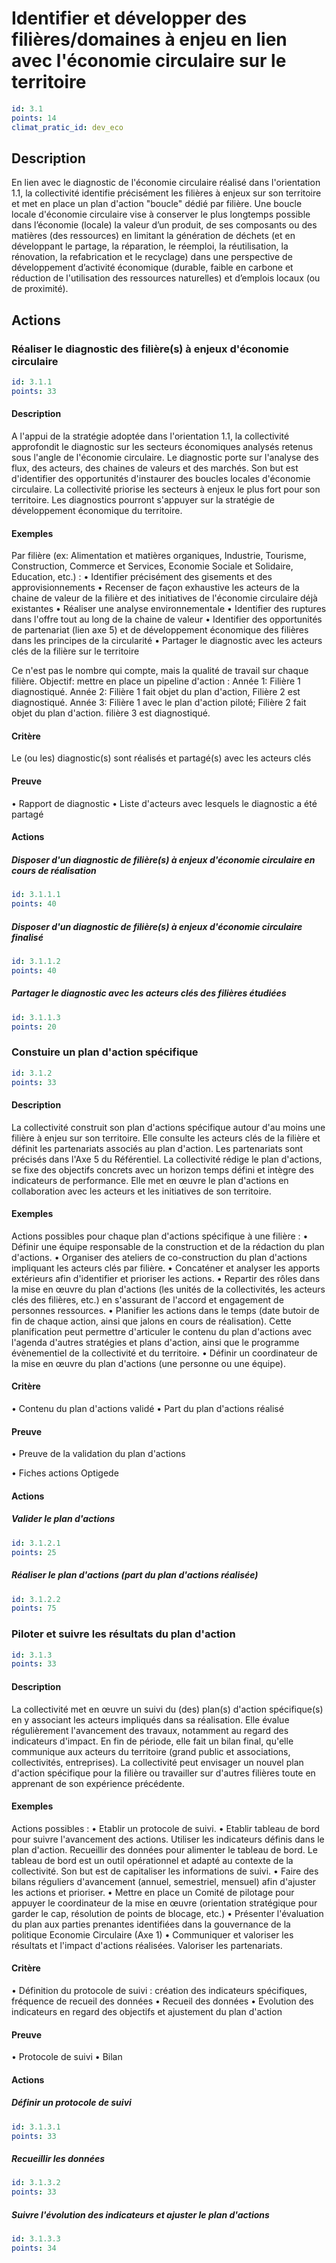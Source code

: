 # Identifier et développer des filières/domaines à enjeu en lien avec l'économie circulaire sur le territoire
```yaml
id: 3.1
points: 14
climat_pratic_id: dev_eco
```
## Description
En lien avec le diagnostic de l'économie circulaire réalisé dans l'orientation 1.1, la collectivité identifie précisément les filières à enjeux sur son territoire et met en place un plan d'action "boucle" dédié par filière. Une boucle locale d'économie circulaire vise à conserver le plus longtemps possible dans l’économie (locale) la valeur d’un produit, de ses composants ou des matières (des ressources) en limitant la génération de déchets (et en développant le partage, la réparation, le réemploi, la réutilisation, la rénovation, la refabrication et le recyclage) dans une perspective de développement d’activité économique  (durable, faible en carbone et réduction de l'utilisation des ressources naturelles) et d’emplois locaux (ou de proximité).

## Actions
### Réaliser le diagnostic des filière(s) à enjeux d'économie circulaire
```yaml
id: 3.1.1
points: 33
```
#### Description
A l'appui de la stratégie adoptée dans l'orientation 1.1, la collectivité approfondit le diagnostic sur les secteurs économiques analysés retenus sous l'angle de l'économie circulaire. 
Le diagnostic porte sur l'analyse des flux, des acteurs, des chaines de valeurs et des marchés. Son but est d'identifier des opportunités d'instaurer des boucles locales d'économie circulaire.
La collectivité priorise les secteurs à enjeux le plus fort pour son territoire.
Les diagnostics pourront s'appuyer sur la stratégie de développement économique du territoire.

#### Exemples
Par filière (ex: Alimentation et matières organiques, Industrie, Tourisme, Construction, Commerce et Services, Economie Sociale et Solidaire, Education, etc.) :
• Identifier précisément des gisements et des approvisionnements
• Recenser de façon exhaustive les acteurs de la chaine de valeur de la filière et des initiatives de l'économie circulaire déjà existantes
• Réaliser une analyse environnementale
• Identifier des ruptures dans l'offre tout au long de la chaine de valeur
• Identifier des opportunités de partenariat (lien axe 5) et de développement économique des filières dans les principes de la circularité
• Partager le diagnostic avec les acteurs clés de la filière sur le territoire

Ce n'est pas le nombre qui compte, mais la qualité de travail sur chaque filière. Objectif: mettre en place un pipeline d'action : Année 1: Filière 1 diagnostiqué. Année 2: Filière 1 fait objet du plan d'action, Filière 2 est diagnostiqué. Année 3: Filière 1 avec le plan d'action piloté; Filière 2 fait objet du plan d'action. filière 3 est diagnostiqué.

#### Critère
Le (ou les) diagnostic(s) sont réalisés et partagé(s) avec les acteurs clés

#### Preuve
• Rapport de diagnostic
• Liste d'acteurs avec lesquels le diagnostic a été partagé

#### Actions
##### Disposer d'un diagnostic de filière(s) à enjeux d'économie circulaire en cours de réalisation
```yaml
id: 3.1.1.1
points: 40
```

##### Disposer d'un diagnostic de filière(s) à enjeux d'économie circulaire finalisé
```yaml
id: 3.1.1.2
points: 40
```

##### Partager le diagnostic avec les acteurs clés des filières étudiées
```yaml
id: 3.1.1.3
points: 20
```


### Constuire un plan d'action spécifique
```yaml
id: 3.1.2
points: 33
```
#### Description
La collectivité construit son plan d'actions spécifique autour d'au moins une filière à enjeu sur son territoire. Elle consulte les acteurs clés de la filière et définit les partenariats associés au plan d'action. Les partenariats sont précisés dans l'Axe 5 du Référentiel.
La collectivité rédige le plan d'actions, se fixe des objectifs concrets avec un horizon temps défini et intègre des indicateurs de performance.
Elle met en œuvre le plan d'actions en collaboration avec les acteurs et les initiatives de son territoire.

#### Exemples
Actions possibles pour chaque plan d'actions spécifique à une filière :
• Définir une équipe responsable de la construction et de la rédaction du plan d'actions.
• Organiser des ateliers de co-construction du plan d'actions impliquant les acteurs clés par filière.
• Concaténer et analyser les apports extérieurs afin d'identifier et prioriser les actions.
• Repartir des rôles dans la mise en œuvre du plan d'actions (les unités de la collectivités, les acteurs clés des filières, etc.) en s'assurant de l'accord et engagement de personnes ressources.
• Planifier les actions dans le temps (date butoir de fin de chaque action, ainsi que jalons en cours de réalisation). Cette planification peut permettre d'articuler le contenu du plan d'actions avec l'agenda d'autres stratégies et plans d'action, ainsi que le programme évènementiel de la collectivité et du territoire.
• Définir un coordinateur de la mise en œuvre du plan d'actions (une personne ou une équipe).

#### Critère
• Contenu du plan d'actions validé
• Part du plan d'actions réalisé

#### Preuve
• Preuve de la validation du plan d'actions

• Fiches actions Optigede

#### Actions
##### Valider le plan d'actions
```yaml
id: 3.1.2.1
points: 25
```

##### Réaliser le plan d'actions (part du plan d'actions réalisée)
```yaml
id: 3.1.2.2
points: 75
```


### Piloter et suivre les résultats du plan d'action
```yaml
id: 3.1.3
points: 33
```
#### Description
La collectivité met en œuvre un suivi du (des) plan(s) d'action spécifique(s) en y associant les acteurs impliqués dans sa réalisation. 
Elle évalue régulièrement l'avancement des travaux, notamment au regard des indicateurs d'impact.
En fin de période, elle fait un bilan final, qu'elle communique aux acteurs du territoire (grand public et associations, collectivités, entreprises). 
La collectivité peut envisager un nouvel plan d'action spécifique pour la filière ou travailler sur d'autres filières toute en apprenant de son expérience précédente.

#### Exemples
Actions possibles :
• Etablir un protocole de suivi.
• Etablir tableau de bord pour suivre l'avancement des actions. Utiliser les indicateurs définis dans le plan d'action. Recueillir des données pour alimenter le tableau de bord. Le tableau de bord est un outil opérationnel et adapté au contexte de la collectivité. Son but est de capitaliser les informations de suivi.
• Faire des bilans réguliers d'avancement (annuel, semestriel, mensuel) afin d'ajuster les actions et prioriser.
• Mettre en place un Comité de pilotage pour appuyer le coordinateur de la mise en œuvre (orientation stratégique pour garder le cap, résolution de points de blocage, etc.)
• Présenter l'évaluation du plan aux parties prenantes identifiées dans la gouvernance de la politique Economie Circulaire (Axe 1)
• Communiquer et valoriser les résultats et l'impact d'actions réalisées. Valoriser les partenariats.

#### Critère
• Définition du protocole de suivi : création des indicateurs spécifiques, fréquence de recueil des données
• Recueil des données
• Evolution des indicateurs en regard des objectifs et ajustement du plan d'action

#### Preuve
• Protocole de suivi
• Bilan

#### Actions
##### Définir un protocole de suivi
```yaml
id: 3.1.3.1
points: 33
```

##### Recueillir les données
```yaml
id: 3.1.3.2
points: 33
```

##### Suivre l'évolution des indicateurs et ajuster le plan d'actions
```yaml
id: 3.1.3.3
points: 34
```


